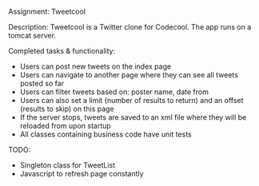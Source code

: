 Assignment: Tweetcool

Description: Tweetcool is a Twitter clone for Codecool. The app runs on a tomcat server.

Completed tasks & functionality:
- Users can post new tweets on the index page
- Users can navigate to another page where they can see all tweets posted so far
- Users can filter tweets based on: poster name, date from
- Users can also set a limit (number of results to return) and an offset (results to skip) on this page
- If the server stops, tweets are saved to an xml file where they will be reloaded from upon startup
- All classes containing business code have unit tests

TODO:
- Singleton class for TweetList
- Javascript to refresh page constantly
